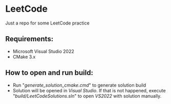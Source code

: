 # LeetCode
Just a repo for some LeetCode practice

## Requirements:
- Microsoft Visual Studio 2022
- CMake 3.x

## How to open and run build:
- Run "_generate_solution_cmake.cmd_" to generate solution build
- Solution will be opened in _Visual Studio_. If that is not happened, execute "_build/LeetCodeSolutions.sln_" to open _VS2022_ with solution manually.